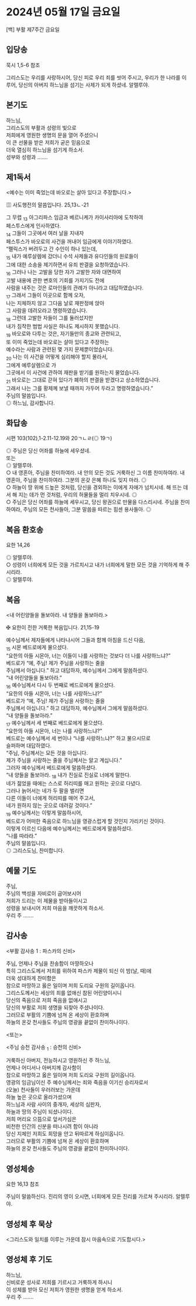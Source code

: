 # 2024년 05월 17일 금요일

[백] 부활 제7주간 금요일  


## 입당송

묵시 1,5-6 참조

그리스도는 우리를 사랑하시어, 당신 피로 우리 죄를 씻어 주시고, 우리가 한 나라를 이루어, 당신의 아버지 하느님을 섬기는 사제가 되게 하셨네. 알렐루야.  
  
## 본기도

하느님,  
그리스도의 부활과 성령의 빛으로  
저희에게 영원한 생명의 문을 열어 주셨으니  
이 큰 선물을 받은 저희가 굳은 믿음으로  
더욱 열심히 하느님을 섬기게 하소서.  
성부와 성령과 …….  
  
## 제1독서

<예수는 이미 죽었는데 바오로는 살아 있다고 주장합니다.>

▥ 사도행전의 말씀입니다. 25,13ㄴ-21

그 무렵 <sub>13</sub> 아그리파스 임금과 베르니케가 카이사리아에 도착하여  
페스투스에게 인사하였다.  
<sub>14</sub> 그들이 그곳에서 여러 날을 지내자  
페스투스가 바오로의 사건을 꺼내어 임금에게 이야기하였다.  
“펠릭스가 버려두고 간 수인이 하나 있는데,  
<sub>15</sub> 내가 예루살렘에 갔더니 수석 사제들과 유다인들의 원로들이  
그에 대한 소송을 제기하면서 유죄 판결을 요청하였습니다.  
<sub>16</sub> 그러나 나는 고발을 당한 자가 고발한 자와 대면하여  
고발 내용에 관한 변호의 기회를 가지기도 전에  
사람을 내주는 것은 로마인들의 관례가 아니라고 대답하였습니다.  
<sub>17</sub> 그래서 그들이 이곳으로 함께 오자,  
나는 지체하지 않고 그다음 날로 재판정에 앉아  
그 사람을 데려오라고 명령하였습니다.  
<sub>18</sub> 그런데 고발한 자들이 그를 둘러섰지만  
내가 짐작한 범법 사실은 하나도 제시하지 못했습니다.  
<sub>19</sub> 바오로와 다투는 것은, 자기들만의 종교와 관련되고,  
또 이미 죽었는데 바오로는 살아 있다고 주장하는  
예수라는 사람과 관련된 몇 가지 문제뿐이었습니다.  
<sub>20</sub> 나는 이 사건을 어떻게 심리해야 할지 몰라서,  
그에게 예루살렘으로 가  
그곳에서 이 사건에 관하여 재판을 받기를 원하는지 물었습니다.  
<sub>21</sub> 바오로는 그대로 갇혀 있다가 폐하의 판결을 받겠다고 상소하였습니다.  
그래서 나는 그를 황제께 보낼 때까지 가두어 두라고 명령하였습니다.”  
주님의 말씀입니다.  
◎ 하느님, 감사합니다.  
  
## 화답송

시편 103(102),1-2.11-12.19와 20ㄱㄴㄹ(◎ 19ㄱ)

◎ 주님은 당신 어좌를 하늘에 세우셨네.  
또는  
◎ 알렐루야.  
○ 내 영혼아, 주님을 찬미하여라. 내 안의 모든 것도 거룩하신 그 이름 찬미하여라. 내 영혼아, 주님을 찬미하여라. 그분의 온갖 은혜 하나도 잊지 마라. ◎  
○ 하늘이 땅 위에 드높은 것처럼, 당신을 경외하는 이에게 자애가 넘치시네. 해 뜨는 데서 해 지는 데가 먼 것처럼, 우리의 허물들을 멀리 치우시네. ◎  
○ 주님은 당신 어좌를 하늘에 세우시고, 당신 왕권으로 만물을 다스리시네. 주님을 찬미하여라, 주님의 모든 천사들아, 그분 말씀을 따르는 힘센 용사들아. ◎  
  
## 복음 환호송

요한 14,26

◎ 알렐루야.  
○ 성령이 너희에게 모든 것을 가르치시고 내가 너희에게 말한 모든 것을 기억하게 해 주시리라.  
◎ 알렐루야.  
  
## 복음

<내 어린양들을 돌보아라. 내 양들을 돌보아라.>

✠ 요한이 전한 거룩한 복음입니다. 21,15-19

예수님께서 제자들에게 나타나시어 그들과 함께 아침을 드신 다음,  
<sub>15</sub> 시몬 베드로에게 물으셨다.  
“요한의 아들 시몬아, 너는 이들이 나를 사랑하는 것보다 더 나를 사랑하느냐?”  
베드로가 “예, 주님! 제가 주님을 사랑하는 줄을  
주님께서 아십니다.” 하고 대답하자, 예수님께서 그에게 말씀하셨다.  
“내 어린양들을 돌보아라.”  
<sub>16</sub> 예수님께서 다시 두 번째로 베드로에게 물으셨다.  
“요한의 아들 시몬아, 너는 나를 사랑하느냐?”  
베드로가 “예, 주님! 제가 주님을 사랑하는 줄을  
주님께서 아십니다.” 하고 대답하자, 예수님께서 그에게 말씀하셨다.  
“내 양들을 돌보아라.”  
<sub>17</sub> 예수님께서 세 번째로 베드로에게 물으셨다.  
“요한의 아들 시몬아, 너는 나를 사랑하느냐?”  
베드로는 예수님께서 세 번이나 “나를 사랑하느냐?” 하고 물으시므로  
슬퍼하며 대답하였다.  
“주님, 주님께서는 모든 것을 아십니다.  
제가 주님을 사랑하는 줄을 주님께서는 알고 계십니다.”  
그러자 예수님께서 베드로에게 말씀하셨다.  
“내 양들을 돌보아라. <sub>18</sub> 내가 진실로 진실로 너에게 말한다.  
네가 젊었을 때에는 스스로 허리띠를 매고 원하는 곳으로 다녔다.  
그러나 늙어서는 네가 두 팔을 벌리면  
다른 이들이 너에게 허리띠를 매어 주고서,  
네가 원하지 않는 곳으로 데려갈 것이다.”  
<sub>19</sub> 예수님께서는 이렇게 말씀하시어,  
베드로가 어떠한 죽음으로 하느님을 영광스럽게 할 것인지 가리키신 것이다.  
이렇게 이르신 다음에 예수님께서는 베드로에게 말씀하셨다.  
“나를 따라라.”  
주님의 말씀입니다.  
◎ 그리스도님, 찬미합니다.  
  
## 예물 기도

주님,  
주님의 백성을 자비로이 굽어보시어  
저희가 드리는 이 제물을 받아들이시고  
성령을 보내시어 저희 마음을 깨끗하게 하소서.  
우리 주 …….  
  
## 감사송

<부활 감사송 1 : 파스카의 신비>

주님, 언제나 주님을 찬송함이 마땅하오나  
특히 그리스도께서 저희를 위하여 파스카 제물이 되신 이 밤(날, 때)에  
더욱 성대하게 찬미함은  
참으로 마땅하고 옳은 일이며 저희 도리요 구원의 길이옵니다.  
그리스도께서는 세상의 죄를 없애신 참된 어린양이시니  
당신의 죽음으로 저희 죽음을 없애시고  
당신의 부활로 저희 생명을 되찾아 주셨나이다.  
그러므로 부활의 기쁨에 넘쳐 온 세상이 환호하며  
하늘의 온갖 천사들도 주님의 영광을 끝없이 찬미하나이다.  
  
<또는>  
  
<주님 승천 감사송 <sub>1</sub> : 승천의 신비>  
  
  
거룩하신 아버지, 전능하시고 영원하신 주 하느님,  
언제나 어디서나 아버지께 감사함이  
참으로 마땅하고 옳은 일이며 저희 도리요 구원의 길이옵니다.  
영광의 임금님이신 주 예수님께서는 죄와 죽음을 이기신 승리자로서  
(오늘) 천사들이 우러러보는 가운데  
하늘 높은 곳으로 올라가셨으며  
하느님과 사람 사이의 중개자, 세상의 심판자,  
하늘과 땅의 주님이 되셨나이다.  
저희 머리요 으뜸으로 앞서가심은  
비천한 인간의 신분을 떠나시려 함이 아니라  
당신 지체인 저희도 희망을 안고 뒤따르게 하심이옵니다.  
그러므로 부활의 기쁨에 넘쳐 온 세상이 환호하며  
하늘의 온갖 천사들도 주님의 영광을 끝없이 찬미하나이다.  
## 영성체송

요한 16,13 참조

주님이 말씀하신다. 진리의 영이 오시면, 너희에게 모든 진리를 가르쳐 주시리라. 알렐루야.  
  
## 영성체 후 묵상

<그리스도와 일치를 이루는 가운데 잠시 마음속으로 기도합시다.>  
## 영성체 후 기도

하느님,  
신비로운 성사로 저희를 기르시고 거룩하게 하시니  
이 성체를 받아 모신 저희가 영원한 생명을 얻게 하소서.  
우리 주 …….